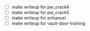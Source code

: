 - [ ] make writeup for pw_crack4
- [ ] make writeup for pw_crack5
- [ ] make writeup for enhance!
- [ ] make writeup for vault-door-training
